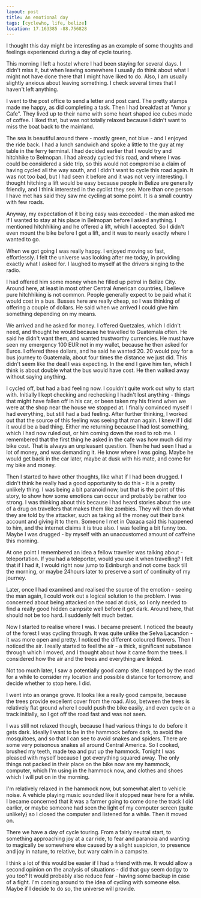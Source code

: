 ```yaml
---
layout: post
title: An emotional day
tags: [cyclewho, life, belize]
location: 17.163385 -88.756828
---
```


I thought this day might be interesting as an example of some thoughts and
feelings experienced during a day of cycle touring.

This morning I left a hostel where I had been staying for several days. I
didn't miss it, but when leaving somewhere I usually do think about what I
might not have done there that I might have liked to do. Also, I am usually
slightly anxious about leaving something. I check several times that I haven't
left anything.

I went to the post office to send a letter and post card. The pretty stamps
made me happy, as did completing a task. Then I had breakfast at "Amor y
Cafe". They lived up to their name with some heart shaped ice cubes made of
coffee. I liked that, but was not totally relaxed because I didn't want to
miss the boat back to the mainland.

The sea is beautiful around there - mostly green, not blue - and I enjoyed the
ride back. I had a lunch sandwich and spoke a little to the guy at my table in
the ferry terminal. I had decided earlier that I would try and hitchhike to
Belmopan. I had already cycled this road, and where I was could be considered
a side trip, so this would not compromise a claim of having cycled all the way
south, and I didn't want to cycle this road again. It was not too bad, but I
had seen it before and it was not very interesting. I thought hitching a lift
would be easy because people in Belize are generally friendly, and I think
interested in the cyclist they see. More than one person I have met has said
they saw me cycling at some point. It is a small country with few roads.

Anyway, my expectation of it being easy was exceeded - the man asked me if I
wanted to stay at his place in Belmopan before I asked anything. I mentioned
hitchhiking and he offered a lift, which I accepted. So I didn't even mount the
bike before I got a lift, and it was to nearly exactly where I wanted to go.

When we got going I was really happy. I enjoyed moving so fast,
effortlessly. I felt the universe was looking after me today, in providing
exactly what I asked for. I laughed to myself at the drivers singing to the
radio.

I had offered him some money when he filled up petrol in Belize City. Around
here, at least in most other Central American countries, I believe pure
hitchhiking is not common. People generally expect to be paid what it would
cost in a bus. Busses here are really cheap, so I was thinking of offering a
couple of dollars. He said when we arrived I could give him something
depending on my means.

We arrived and he asked for money. I offered Quetzales, which I didn't need,
and thought he would because he travelled to Guatemala often. He said he
didn't want them, and wanted trustworthy currencies. He must have seen my
emergency 100 EUR not in my wallet, because he then asked for Euros. I offered
three dollars, and he said he wanted 20. 20 would pay for a bus journey to
Guatemala, about four times the distance we just did. This didn't seem like
the deal I was expecting. In the end I gave him ten, which I think is about
double what the bus would have cost. He then walked away without saying
anything.

I cycled off, but had a bad feeling now. I couldn't quite work out why to
start with. Initially I kept checking and rechecking I hadn't lost anything -
things that might have fallen off in his car, or been taken my his friend when
we were at the shop near the house we stopped at. I finally convinced myself I
had everything, but still had a bad feeling. After further thinking, I worked
out that the source of this feeling was seeing that man again. I knew if I did
it would be a bad thing. Either me returning because I had lost something,
which I had now ruled out, or him coming down the road to rob me. I remembered
that the first thing he asked in the cafe was how much did my bike cost. That
is always an unpleasant question. Then he had seen I had a lot of money, and
was demanding it. He know where I was going. Maybe he would get back in the
car later, maybe at dusk with his mate, and come for my bike and money.

Then I started to have other thoughts, like what if I had been drugged. I
didn't think he really had a good opportunity to do this - it is a pretty
unlikely thing. I was being a bit paranoid now, but that is the point of this
story, to show how some emotions can occur and probably be rather too
strong. I was thinking about this because I had heard stories about the use of
a drug on travellers that makes them like zombies. They will then do what they
are told by the attacker, such as taking all the money out their bank account
and giving it to them. Someone I met in Oaxaca said this happened to him, and
the internet claims it is true also. I was feeling a bit funny too. Maybe I
was drugged - by myself with an unaccustomed amount of caffeine this morning.

At one point I remembered an idea a fellow traveller was talking about -
teleportation. If you had a teleporter, would you use it when travelling? I
felt that if I had it, I would right now jump to Edinburgh and not come back
till the morning, or maybe 24hours later to preserve a sort of continuity of
my journey.

Later, once I had examined and realised the source of the emotion - seeing the
man again, I could work out a logical solution to the problem. I was concerned
about being attacked on the road at dusk, so I only needed to find a really
good hidden campsite well before it got dark. Around here, that should not be
too hard. I suddenly felt much better.

Now I started to realise where I was. I became present. I noticed the beauty
of the forest I was cycling through. It was quite unlike the Selva Lacandon -
it was more open and pretty. I noticed the different coloured flowers. Then I
noticed the air. I really started to feel the air - a thick, significant
substance through which I moved, and I thought about how it came from the
trees. I considered how the air and the trees and everything are linked.

Not too much later, I saw a potentially good camp site. I stopped by the road
for a while to consider my location and possible distance for tomorrow, and
decide whether to stop here. I did.

I went into an orange grove. It looks like a really good campsite, because the
trees provide excellent cover from the road. Also, between the trees is
relatively flat ground where I could push the bike easily, and even cycle on a
track initially, so I got off the road fast and was not seen.

I was still not relaxed though, because I had various things to do before it
gets dark. Ideally I want to be in the hammock before dark, to avoid the
mosquitoes, and so that I can see to avoid snakes and spiders. There are some
very poisonous snakes all around Central America. So I cooked, brushed my
teeth, made tea and put up the hammock. Tonight I was pleased with myself
because I got everything squared away. The only things not packed in their
place on the bike now are my hammock, computer, which I'm using in the hammock
now, and clothes and shoes which I will put on in the morning.

I'm relatively relaxed in the hammock now, but somewhat alert to vehicle
noise. A vehicle playing music sounded like it stopped near here for a
while. I became concerned that it was a farmer going to come done the track I
did earlier, or maybe someone had seen the light of my computer screen (quite
unlikely} so I closed the computer and listened for a while. Then it moved on.

There we have a day of cycle touring. From a fairly neutral start, to something
approaching joy at a car ride, to fear and paranoia and wanting to magically
be somewhere else caused by a slight suspicion, to presence and joy in nature,
to relative, but wary calm in a campsite.

I think a lot of this would be easier if I had a friend with me. It would
allow a second opinion on the analysis of situations - did that guy seem
dodgy to you too? It would probably also reduce fear - having some backup in
case of a fight. I'm coming around to the idea of cycling with someone
else. Maybe if I decide to do so, the universe will provide.